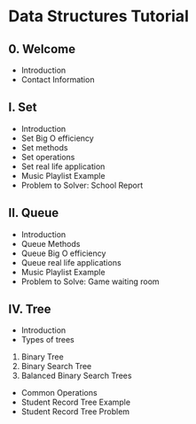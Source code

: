 # Data Structures Tutorial
## 0. Welcome
* Introduction
* Contact Information
## I. Set
* Introduction
* Set Big O efficiency
* Set methods
* Set operations
* Set real life application
* Music Playlist Example
* Problem to Solver: School Report
## II. Queue
* Introduction
* Queue Methods
* Queue Big O efficiency
* Queue real life applications
* Music Playlist Example
* Problem to Solve: Game waiting room
## IV. Tree
* Introduction
* Types of trees
1. Binary Tree
2. Binary Search Tree
3. Balanced Binary Search Trees
* Common Operations
* Student Record Tree Example
* Student Record Tree Problem
